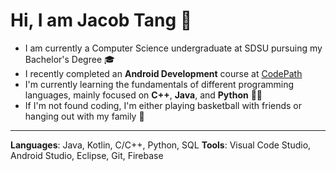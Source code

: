 # Hi, I am Jacob Tang 👋
- I am currently a Computer Science undergraduate at SDSU pursuing my Bachelor's Degree 🎓
- I recently completed an **Android Development** course at [CodePath](https://www.codepath.org/) 
- I'm currently learning the fundamentals of different programming languages, mainly focused on **C++**, **Java**, and **Python** 👨‍💻
- If I'm not found coding, I'm either playing basketball with friends or hanging out with my family 🏀
 _____________________________________________________________________________

**Languages**: Java, Kotlin, C/C++, Python, SQL 
**Tools**: Visual Code Studio, Android Studio, Eclipse, Git, Firebase
